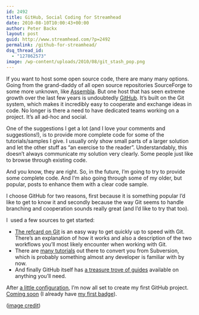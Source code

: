 ```yaml
---
id: 2492
title: GitHub, Social Coding for Streamhead
date: 2010-08-10T10:00:43+00:00
author: Peter Backx
layout: post
guid: http://www.streamhead.com/?p=2492
permalink: /github-for-streamhead/
dsq_thread_id:
  - "127862573"
image: /wp-content/uploads/2010/08/git_stash_pop.png
---
```

If you want to host some open source code, there are many many options. Going from the grand-daddy of all open source repositories SourceForge to some more unknown, like <a title="Streamhead's Coding Secrets Exposed" href="http://www.streamhead.com/coding-secrets-exposed/" target="_blank">Assembla</a>. But one host that has seen extreme growth over the last few years is undoubtedly <a title="GitHub" href="http://github.com/" target="_blank">GitHub</a>. It&#8217;s built on the Git system, which makes it incredibly easy to cooperate and exchange ideas in code. No longer is there a need to have dedicated teams working on a project. It&#8217;s all ad-hoc and social.

<!--more-->

One of the suggestions I get a lot (and I love your comments and suggestions!), is to provide more complete code for some of the tutorials/samples I give. I usually only show small parts of a larger solution and let the other stuff as &#8220;an exercise to the reader&#8221;. Understandably, this doesn&#8217;t always communicate my solution very clearly. Some people just like to browse through existing code.

And you know, they are right. So, in the future, I&#8217;m going to try to provide some complete code. And I&#8217;m also going through some of my older, but popular, posts to enhance them with a clear code sample.

I choose GitHub for two reasons, first because it is something popular I&#8217;d like to get to know it and secondly because the way Git seems to handle branching and cooperation sounds really great (and I&#8217;d like to try that too).

I  used a few sources to get started:

  * <a title="Getting Started with Git" href="http://refcardz.dzone.com/refcardz/getting-started-git" target="_blank">The refcard on Git</a> is an easy way to get quickly up to speed with Git. There&#8217;s an explanation of how it works and also a description of the two workflows you&#8217;ll most likely encounter when working with Git.
  * There are <a title="Converting from SVN to Git" href="http://gitready.com/beginner/2009/02/04/converting-from-svn.html" target="_blank">many tutorials</a> out there to convert you from Subversion, which is probably something almost any developer is familiar with by now.
  * And finally GitHub itself has <a title="Help.GitHub" href="http://help.github.com/" target="_blank">a treasure trove of guides</a> available on anything you&#8217;ll need.

After <a title="Installing git (Win/msysgit)" href="http://help.github.com/win-git-installation/" target="_blank">a little configuration</a>, I&#8217;m now all set to create my first GitHub project. <a title="pbackx's Profile - GitHub" href="http://github.com/pbackx" target="_blank">Coming soon</a> (I already have <a title="Github Badges" href="http://github-badges.heroku.com/badges/pbackx" target="_blank">my first badge</a>).

(<a title="GIT STASH POP" href="http://www.flickr.com/photos/dealingwith/4556711396/" target="_blank">image credit</a>)

<!-- AddThis Advanced Settings generic via filter on the_content -->

<!-- AddThis Share Buttons generic via filter on the_content -->